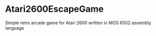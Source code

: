 # Atari2600EscapeGame
Simple retro arcade game for Atari 2600 written in MOS 6502 assembly language 
